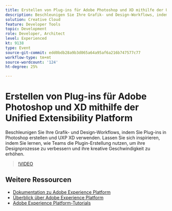 ```yaml
---
title: Erstellen von Plug-ins für Adobe Photoshop und XD mithilfe der Unified Extensibility Platform
description: Beschleunigen Sie Ihre Grafik- und Design-Workflows, indem Sie Plug-ins in Photoshop erstellen und UXP XD verwenden. Lassen Sie sich inspirieren, indem Sie lernen, wie Teams die Plugin-Erstellung nutzen, um ihre Designprozesse zu verbessern und ihre kreative Geschwindigkeit zu erhöhen.
solution: Creative Cloud
feature: Developer Tools
topic: Development
role: Developer, Architect
level: Experienced
kt: 9138
type: Event
source-git-commit: edd0bdb28a9b3d065a64a95af6a216b747577c77
workflow-type: tm+mt
source-wordcount: '124'
ht-degree: 25%

---
```


# Erstellen von Plug-ins für Adobe Photoshop und XD mithilfe der Unified Extensibility Platform

Beschleunigen Sie Ihre Grafik- und Design-Workflows, indem Sie Plug-ins in Photoshop erstellen und UXP XD verwenden. Lassen Sie sich inspirieren, indem Sie lernen, wie Teams die Plugin-Erstellung nutzen, um ihre Designprozesse zu verbessern und ihre kreative Geschwindigkeit zu erhöhen.

>[!VIDEO](https://video.tv.adobe.com/v/337593/?quality=12&learn=on&hidetitle=true)

## Weitere Ressourcen

- [Dokumentation zu Adobe Experience Platform](https://experienceleague.adobe.com/docs/experience-platform.html?lang=de)
- [Überblick über Adobe Experience Platform](https://experienceleague.adobe.com/docs/experience-platform/landing/home.html?lang=de)
- [Adobe Experience Platform-Tutorials](https://experienceleague.adobe.com/docs/platform-learn/tutorials/overview.html?lang=de)
